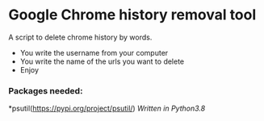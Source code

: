 # Google Chrome history removal tool
A script to delete chrome history by words.

* You write the username from your computer
* You write the name of the urls you want to delete
* Enjoy

### Packages needed:
*psutil(https://pypi.org/project/psutil/)
_Written in Python3.8_
